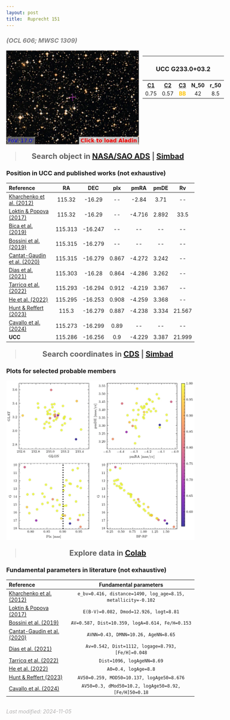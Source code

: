 ```yaml
---
layout: post
title:  Ruprecht 151
---
```

<h3><span style="color: #808080;"><i>(OCL 606; MWSC 1309)</i></span></h3><div style="display: flex; justify-content: space-between; width:720px;height:250px">
<div style="text-align: center;">
<!-- WEBP image -->
<img id="myImage" src="https://raw.githubusercontent.com/ucc23/Q3P/main/plots/ruprecht151_aladin.webp" alt="Clickable Image" style="width:355px;height:250px; cursor: pointer;">

<!-- Div to contain Aladin Lite viewer -->
<div id="aladin-lite-div" style="width:355px;height:250px;display:none;"></div>

<!-- Aladin Lite script (will be loaded after the image is clicked) -->
<script type="text/javascript">
// Function to load Aladin Lite after image click and hide the image
function loadAladinLiteAndHideImage() {
    // Dynamically load the Aladin Lite script
    let aladinScript = document.createElement('script');
    aladinScript.src = "https://aladin.cds.unistra.fr/AladinLite/api/v3/latest/aladin.js";
    aladinScript.charset = "utf-8";
    aladinScript.onload = function () {
        A.init.then(() => {
            let aladin = A.aladin('#aladin-lite-div', {survey:"P/DSS2/color", fov:0.283, target: "115.286 -16.256"});
            // Remove the image
            document.getElementById('myImage').remove();
            // Hide the image
            //document.getElementById('myImage').style.visibility = "hidden";
            // Show the Aladin Lite viewer
            document.getElementById('aladin-lite-div').style.display = 'block';
        });
     };
    document.head.appendChild(aladinScript);
}
// Event listener for image click
document.getElementById('myImage').addEventListener('click', loadAladinLiteAndHideImage);
</script>
</div>
<!-- Left block -->

<table style="text-align: center; width:355px;height:250px;">
  <!-- Row 1 (title) -->
  <tr>
    <td colspan="5"><h3>UCC G233.0+03.2</h3></td>
  </tr>
  <!-- Row 2 -->
  <tr>
    <th><a href="https://ucc.ar/faq#what-are-the-c1-c2-and-c3-parameters" title="Photometric class">C1</a></th>
    <th><a href="https://ucc.ar/faq#what-are-the-c1-c2-and-c3-parameters" title="Density class">C2</a></th>
    <th><a href="https://ucc.ar/faq#what-are-the-c1-c2-and-c3-parameters" title="Combined class">C3</a></th>
    <th><div title="Stars with membership probability >50%">N_50</div></th>
    <th><div title="Radius that contains half the members [arcmin]">r_50</div></th>
  </tr>
  <!-- Row 3 -->
  <tr>
    <td>0.75</td>
    <td>0.57</td>
    <td><span style="color: #FFC300; font-weight: bold;">B</span><span style="color: #FFC300; font-weight: bold;">B</span></td>
    <td>42</td>
    <td>8.5</td>
  </tr>
</table>
</div>

> <p style="text-align:center; font-weight: bold; font-size:20px">Search object in <a href="https://ui.adsabs.harvard.edu/search/q=%20collection%3Aastronomy%20body%3A%22Ruprecht%20151%22&sort=date%20desc%2C%20bibcode%20desc&p_=0" target="_blank">NASA/SAO ADS</a> | <a href="https://simbad.cds.unistra.fr/simbad/sim-id-refs?Ident=ruprecht151" target="_blank">Simbad</a></p>


### Position in UCC and published works (not exhaustive)

| Reference    | RA    | DEC   | plx  | pmRA  | pmDE   |  Rv  |
| :---         | :---: | :---: | :---: | :---: | :---: | :---: |
|[Kharchenko et al. (2012)](https://ui.adsabs.harvard.edu/abs/2012A%26A...543A.156K) | 115.32 | -16.29 | -- | -2.84 | 3.71 | -- |
|[Loktin & Popova (2017)](https://ui.adsabs.harvard.edu/abs/2017AstBu..72..257L) | 115.32 | -16.29 | -- | -4.716 | 2.892 | 33.5 |
|[Bica et al. (2019)](https://ui.adsabs.harvard.edu/abs/2019AJ....157...12B) | 115.313 | -16.247 | -- | -- | -- | -- |
|[Bossini et al. (2019)](https://ui.adsabs.harvard.edu/abs/2019A%26A...623A.108B) | 115.315 | -16.279 | -- | -- | -- | -- |
|[Cantat-Gaudin et al. (2020)](https://ui.adsabs.harvard.edu/abs/2020A%26A...640A...1C) | 115.315 | -16.279 | 0.867 | -4.272 | 3.242 | -- |
|[Dias et al. (2021)](https://ui.adsabs.harvard.edu/abs/2021MNRAS.504..356D) | 115.303 | -16.28 | 0.864 | -4.286 | 3.262 | -- |
|[Tarricq et al. (2022)](https://ui.adsabs.harvard.edu/abs/2022A%26A...659A..59T) | 115.293 | -16.294 | 0.912 | -4.219 | 3.367 | -- |
|[He et al. (2022)](https://ui.adsabs.harvard.edu/abs/2022ApJS..262....7H) | 115.295 | -16.253 | 0.908 | -4.259 | 3.368 | -- |
|[Hunt & Reffert (2023)](https://ui.adsabs.harvard.edu/abs/2023A%26A...673A.114H) | 115.3 | -16.279 | 0.887 | -4.238 | 3.334 | 21.567 |
|[Cavallo et al. (2024)](https://ui.adsabs.harvard.edu/abs/2024AJ....167...12C) | 115.273 | -16.299 | 0.89 | -- | -- | -- |
| **UCC** |115.286 | -16.256 | 0.9 | -4.229 | 3.387 | 21.999 |

> <p style="text-align:center; font-weight: bold; font-size:20px">Search coordinates in <a href="https://cdsportal.u-strasbg.fr/?target=115.286,-16.256" target="_blank">CDS</a> | <a href="https://simbad.cds.unistra.fr/mobile/object_list.html?coord=115.286%20-16.256&output=json&radius=5&userEntry=ruprecht151" target="_blank">Simbad</a></p>

### Plots for selected probable members

![CLUSTER](https://raw.githubusercontent.com/ucc23/Q3P/main/plots/ruprecht151.webp)


> <p style="text-align:center; font-weight: bold; font-size:20px">Explore data in <a href="https://colab.research.google.com/github/UCC23/Q3P/blob/master/notebooks/ruprecht151.ipynb" target="_blank">Colab</a></p>


### Fundamental parameters in literature (not exhaustive)

| Reference |  Fundamental parameters |
| :---         |     :---:      |
| [Kharchenko et al. (2012)](https://ui.adsabs.harvard.edu/abs/2012A%26A...543A.156K) | `e_bv=0.416, distance=1490, log_age=8.15, metallicity=-0.102` |
| [Loktin & Popova (2017)](https://ui.adsabs.harvard.edu/abs/2017AstBu..72..257L) | `E(B-V)=0.082, Dmod=12.926, logt=8.81` |
| [Bossini et al. (2019)](https://ui.adsabs.harvard.edu/abs/2019A%26A...623A.108B) | `AV=0.587, Dist=10.359, logA=8.614, Fe/H=0.153` |
| [Cantat-Gaudin et al. (2020)](https://ui.adsabs.harvard.edu/abs/2020A%26A...640A...1C) | `AVNN=0.43, DMNN=10.26, AgeNN=8.65` |
| [Dias et al. (2021)](https://ui.adsabs.harvard.edu/abs/2021MNRAS.504..356D) | `Av=0.542, Dist=1112, logage=8.793, [Fe/H]=0.048` |
| [Tarricq et al. (2022)](https://ui.adsabs.harvard.edu/abs/2022A%26A...659A..59T) | `Dist=1096, logAgeNN=8.69` |
| [He et al. (2022)](https://ui.adsabs.harvard.edu/abs/2022ApJS..262....7H) | `A0=0.4, logAge=8.8` |
| [Hunt & Reffert (2023)](https://ui.adsabs.harvard.edu/abs/2023A%26A...673A.114H) | `AV50=0.259, MOD50=10.137, logAge50=8.676` |
| [Cavallo et al. (2024)](https://ui.adsabs.harvard.edu/abs/2024AJ....167...12C) | `AV50=0.3, dMod50=10.2, logAge50=8.92, [Fe/H]50=0.18` |

<br>
<font color="b3b1b1"><i>Last modified: 2024-11-05</i></font>
